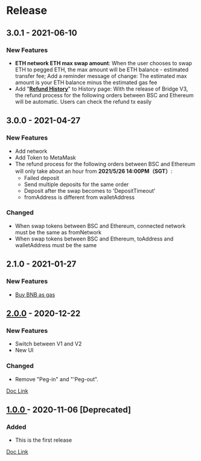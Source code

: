 # Release

## 3.0.1 - 2021-06-10

### New  Features

* **ETH network ETH max swap amount**:  When the user chooses to swap ETH to pegged ETH, the max amount will be ETH balance - estimated transfer fee; Add a reminder message of change: The estimated max amount is your ETH balance minus the estimated gas fee 
*  Add "[**Refund History**](guides/binance-bridge-history-page.md#refund-history)" to History page: With the release of Bridge V3, the refund process for the following orders between BSC and Ethereum will be automatic. Users can check the refund tx easily 

## 3.0.0 - 2021-04-27

### New  Features

* Add network
* Add Token to MetaMask
* The refund process for the following orders between BSC and Ethereum will only take about an hour from **2021/5/26 14:00PM（SGT）**:
  * Failed deposit
  * Send multiple deposits for the same order
  * Deposit after the swap becomes to 'DepositTimeout'
  * fromAddress is different from walletAddress

### Changed

* When swap tokens between BSC and Ethereum, connected network must be the same as fromNetwork
* When swap tokens between BSC and Ethereum, toAddress and walletAddress must  be the same

## 2.1.0 - 2021-01-27

### New  Features

* [Buy BNB as gas](guides/buy-bnb-as-gas.md)

## [2.0.0](https://www.binance.org/en/blog/binance-bridge-v2-release/) - 2020-12-22

### New  Features

* Switch between V1 and V2
* New UI

### Changed

* Remove "Peg-in" and "'Peg-out".

[Doc Link]()

## [1.0.0 ](https://www.binance.com/en/support/announcement/b763da0c6ace4e32bf8e65844e6c72e2)- 2020-11-06 \[Deprecated\]

### Added

* This is the first release

[Doc Link](guides/binance-bridge-v1.md)

